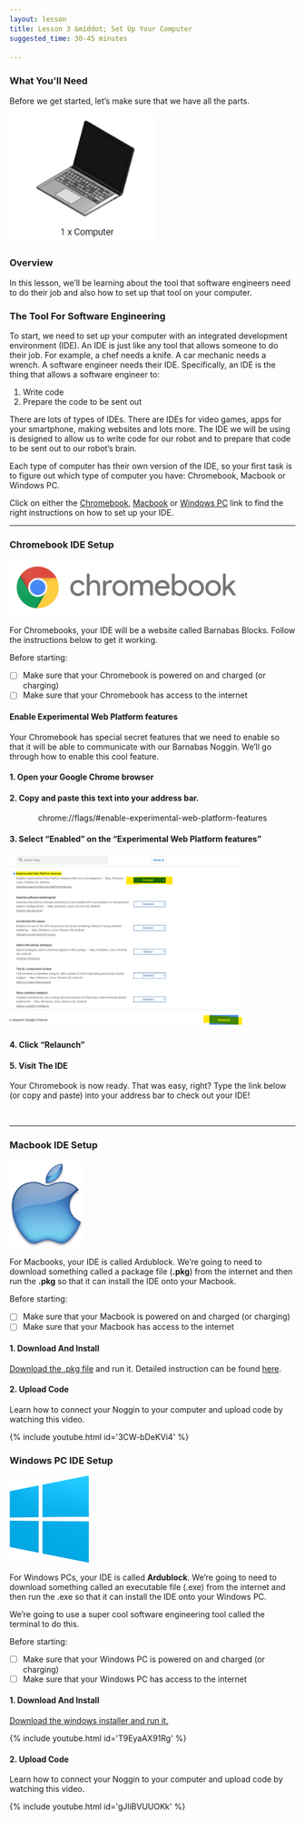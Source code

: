```yaml
---
layout: lesson
title: Lesson 3 &middot; Set Up Your Computer
suggested_time: 30-45 minutes

---
```


### What You'll Need

Before we get started, let’s make sure that we have all the parts.

<img src="fig-6_0.png" alt="fig-6_0" style="zoom:90%;" class="image center" />

### Overview

In this lesson, we’ll be learning about the tool that software engineers need to do their job and also how to set up that tool on your computer.

### The Tool For Software Engineering

To start, we need to set up your computer with an integrated development environment (IDE).  An IDE is just like any tool that allows someone to do their job.  For example, a chef needs a knife.  A car mechanic needs a wrench.  A software engineer needs their IDE.  Specifically, an IDE is the thing that allows a software engineer to:

1. Write code
2. Prepare the code to be sent out

There are lots of types of IDEs.  There are IDEs for video games, apps for your smartphone, making websites and lots more.  The IDE we will be using is designed to allow us to write code for our robot and to prepare that code to be sent out to our robot’s brain.


Each type of computer has their own version of the IDE, so your first task is to figure out which type of computer you have: Chromebook, Macbook or Windows PC.

Click on either the [Chromebook](#chromebook-ide-setup), [Macbook](#macbook-ide-setup) or [Windows PC](#windows-pc-ide-setup) link to find the right instructions on how to set up your IDE.

***

### Chromebook IDE Setup

<img src="fig-6_1.png" alt="fig-6_1" style="zoom:90%;" class="image center" />

For Chromebooks, your IDE will be a website called Barnabas Blocks.  Follow the instructions below to get it working.  


Before starting:

- [ ] Make sure that your Chromebook is powered on and charged (or charging)
- [ ] Make sure that your Chromebook has access to the internet

#### Enable Experimental Web Platform features

Your Chromebook has special secret features that we need to enable so that it will be able to communicate with our Barnabas Noggin.  We’ll go through how to enable this cool feature.

#### 1. Open your Google Chrome browser

#### 2. Copy and paste this text into your address bar.  

<p style="text-align:center"><cmd>chrome://flags/#enable-experimental-web-platform-features</cmd></p>

#### 3. Select “Enabled” on the “Experimental Web Platform features”

<img src="fig-6_2.png" alt="fig-6_2" style="zoom:40%;" class="image center" />

#### 4. Click “Relaunch”

#### 5. Visit The IDE

Your Chromebook is now ready.  That was easy, right?  Type the link below (or copy and paste) into your address bar to check out your IDE!

<p style="text-align:center"><cmd><a style="color:white" href="https://code.barnabasrobotics.com">https://code.barnabasrobotics.com</a></cmd></p>

***

### Macbook IDE Setup

<img src="fig-6_3.png" alt="fig-6_3" style="zoom:15%;" class="image center" />

For Macbooks, your IDE is called Ardublock.  We’re going to need to download something called a package file (**.pkg**) from the internet and then run the **.pkg** so that it can install the IDE onto your Macbook.  


Before starting:

- [ ] Make sure that your Macbook is powered on and charged (or charging)
- [ ] Make sure that your Macbook has access to the internet

#### 1. Download And Install

[Download the .pkg file](https://www.barnabasrobotics.com/wp-content/uploads/2020/06/Barnabas-Robotics-Installer-1.0.5.zip) and run it.  Detailed instruction can be found [here](https://docs.google.com/document/d/1tsMGBy15fQZ3zAlQ6SgKNf2kBoIs2Iwzoe5aNDDQ-aQ/edit).

#### 2. Upload Code

Learn how to connect your Noggin to your computer and upload code by watching this video.

{% include youtube.html id='3CW-bDeKVi4' %}

### Windows PC IDE Setup

<img src="fig-6_8.png" alt="fig-6_8" style="zoom:15%;" class="image center" />

For Windows PCs, your IDE is called **Ardublock**.  We’re going to need to download something called an executable file (.exe) from the internet and then run the .exe so that it can install the IDE onto your Windows PC.  


We’re going to use a super cool software engineering tool called the terminal to do this.


Before starting:

- [ ] Make sure that your Windows PC is powered on and charged (or charging)
- [ ] Make sure that your Windows PC has access to the internet

#### 1. Download And Install

[Download the windows installer and run it.](https://www.barnabasrobotics.com/barnabas-driver-installer-1-0-5/)

{% include youtube.html id='T9EyaAX91Rg' %}

#### 2. Upload Code

Learn how to connect your Noggin to your computer and upload code by watching this video.

{% include youtube.html id='gJliBVUUOKk' %}
